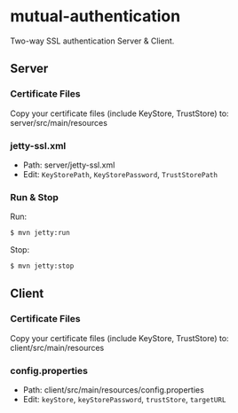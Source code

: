 # mutual-authentication
Two-way SSL authentication Server & Client.

## Server
### Certificate Files
Copy your certificate files (include KeyStore, TrustStore) to: server/src/main/resources

### jetty-ssl.xml
* Path: server/jetty-ssl.xml
* Edit: `KeyStorePath`, `KeyStorePassword`, `TrustStorePath`

### Run & Stop
Run:

```bash
$ mvn jetty:run
```

Stop:

```bash
$ mvn jetty:stop
```

## Client
### Certificate Files
Copy your certificate files (include KeyStore, TrustStore) to: client/src/main/resources

### config.properties
* Path: client/src/main/resources/config.properties
* Edit: `keyStore`, `keyStorePassword`, `trustStore`, `targetURL`
